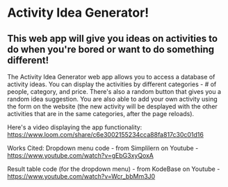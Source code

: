 # Activity Idea Generator! #

## This web app will give you ideas on activities to do when you're bored or want to do something different! ##

The Activity Idea Generator web app allows you to access a database of activity ideas. You can display the activities by different categories - # of people, category, and price. There's also a random button that gives you a random idea suggestion. You are also able to add your own activity using the form on the website (the new activity will be desplayed with the other activities that are in the same categories, after the page reloads).

Here's a video displaying the app functionality: https://www.loom.com/share/c6e3002155234cca88fa817c30c01d16


Works Cited:
Dropdown menu code - from Simplilern on Youtube - https://www.youtube.com/watch?v=gEbG3xyQoxA

Result table code (for the dropdown menu) - from KodeBase on Youtube - https://www.youtube.com/watch?v=Wcr_bbMm3J0


